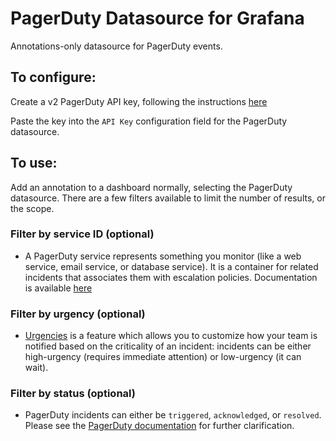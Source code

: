 # PagerDuty Datasource for Grafana

Annotations-only datasource for PagerDuty events.

## To configure:

Create a v2 PagerDuty API key, following the instructions [here](https://support.pagerduty.com/docs/services-and-integrations)

Paste the key into the `API Key` configuration field for the PagerDuty datasource.

## To use:

Add an annotation to a dashboard normally, selecting the PagerDuty datasource. There are a few filters available to
limit the number of results, or the scope.

### Filter by service ID (optional)
* A PagerDuty service represents something you monitor (like a web service, email service, or database service). It is a
  container for related incidents that associates them with escalation policies. Documentation is available
[here](https://v2.developer.pagerduty.com/v2/page/api-reference#!/Services/get_services)

### Filter by urgency (optional)
* [Urgencies](https://support.pagerduty.com/docs/service-settings#section-enable-urgencies) is a feature which allows you to customize how your team is notified based on the criticality of an incident: incidents can be either high-urgency (requires immediate attention) or low-urgency (it can wait).

### Filter by status (optional)
* PagerDuty incidents can either be `triggered`, `acknowledged`, or `resolved`. Please see the [PagerDuty documentation](https://support.pagerduty.com/docs/incidents)
  for further clarification.
